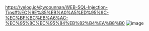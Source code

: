 https://velog.io/@woounnan/WEB-SQL-Injection-Tips#%EC%9E%85%EB%A0%A5%ED%95%9C-%EC%BF%BC%EB%A6%AC-%EC%95%8C%EC%95%84%EB%82%B4%EA%B8%B0
![image](https://github.com/user-attachments/assets/ff378a73-170c-4b26-9451-b0f0062e31c1)
